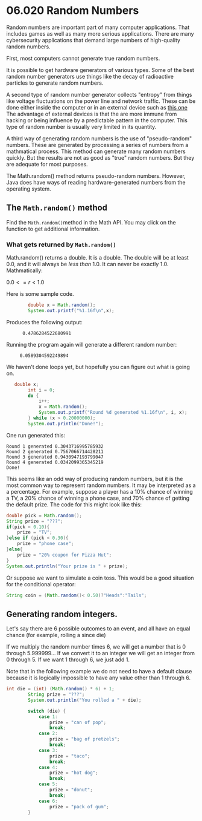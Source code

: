 # 06.020 Random Numbers

Random numbers are important part of many computer applications.  That includes games as well as many more serious applications.   There are many cybersecurity applications that demand large numbers of high-quality random numbers.

First, most computers cannot generate true random numbers.

It is possible to get hardware generators of various types.  Some of the best random number generators use things like the decay of radioactive particles to generate random numbers.

A second type of random number generator collects "entropy" from things like voltage fluctuations on the power line and network traffic.  These can be done either inside the computer or in an external device such as [this one](https://www.amazon.com/TrueRNGpro-Hardware-Random-Number-Generator/dp/B01JTJ6D0S/)  The advantage of external devices is that the are more immune from hacking or being influence by a predictable pattern in the computer.  This type of random number is usually very limited in its quantity.

A third way of generating random numbers is the use of "pseudo-random" numbers.  These are generated by processing a series of numbers from a mathmatical process.  This method can generate many random numbers quickly.  But the results are not as good as "true" random numbers.  But they are adequate for most purposes.

The Math.random() method returns pseudo-random numbers.  However, Java does have ways of reading hardware-generated numbers from the operating system.



## The `Math.random()` method

Find the `Math.random()`method in the Math API. You may click on the function to get additional information.

### What gets returned by `Math.random()`

Math.random() returns a double.  It is a double.  The double will be at least 0.0, and it will always be *less than* 1.0.  It can never be exactly 1.0.  Mathmatically: 

 $0.0 <= r < 1.0$

Here is some sample code.

```java
        double x = Math.random();
        System.out.printf("%1.16f\n",x);
```
Produces the following output:

```text
      0.4786284522680991
```

Running the program again will generate a different random number:

```text
     0.0589304592249894
```

We haven't done loops yet, but hopefully you can figure out what is going on.

```java
   double x;
        int i = 0;
        do {
            i++;
            x = Math.random();
            System.out.printf("Round %d generated %1.16f\n", i, x);
        } while (x > 0.20000000);
        System.out.println("Done!");
```

One run generated this:

```text
Round 1 generated 0.3043716995785932
Round 2 generated 0.7567066714428211
Round 3 generated 0.9430947193799047
Round 4 generated 0.0342099365345219
Done!
```

This seems like an odd way of producing random numbers, but it is the most common way to represent random numbers.  It may be interpreted as a a percentage.  For example, suppose a player has a 10% chance of winning a TV, a 20% chance of winning a phone case, and 70% chance of getting the default prize.  The code for this might look like this:

```java
double pick = Math.random();
String prize = "???";
if(pick < 0.10){
    prize = "TV";
}else if (pick < 0.30){
    prize = "phone case";
}else{
    prize = "20% coupon for Pizza Hut";
}
System.out.println("Your prize is " + prize);
```

Or suppose we want to simulate a coin toss.  This would be a good situation for the conditional operator:

```java
String coin = (Math.random()< 0.50)?"Heads":"Tails";
```

## Generating random integers.

Let's say there are 6 possible outcomes to an event, and all have an equal chance (for example, rolling a since die)

If we multiply the random number times 6, we will get a number that is 0 through 5.999999...  If we convert it to an integer we will get an integer from 0 through 5.  If we want 1 through 6, we just add 1.

Note that in the following example we do not need to have a default clause because it is logically impossible to have any value other than 1 through 6.

```java
int die = (int) (Math.random() * 6) + 1;
        String prize = "???";
        System.out.println("You rolled a " + die);

        switch (die) {
            case 1:
                prize = "can of pop";
                break;
            case 2:
                prize = "bag of pretzels";
                break;
            case 3:
                prize = "taco";
                break;
            case 4:
                prize = "hot dog";
                break;
            case 5:
                prize = "donut";
                break;
            case 6:
                prize = "pack of gum";
        }
```